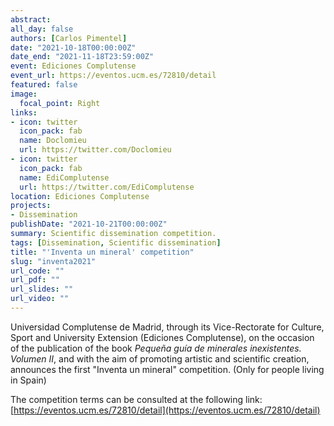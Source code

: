 ```yaml
---
abstract: 
all_day: false
authors: [Carlos Pimentel]
date: "2021-10-18T00:00:00Z"
date_end: "2021-11-18T23:59:00Z"
event: Ediciones Complutense
event_url: https://eventos.ucm.es/72810/detail
featured: false
image:
  focal_point: Right
links:
- icon: twitter
  icon_pack: fab
  name: Doclomieu
  url: https://twitter.com/Doclomieu
- icon: twitter
  icon_pack: fab
  name: EdiComplutense
  url: https://twitter.com/EdiComplutense
location: Ediciones Complutense
projects:
- Dissemination
publishDate: "2021-10-21T00:00:00Z"
summary: Scientific dissemination competition.
tags: [Dissemination, Scientific dissemination]
title: "'Inventa un mineral' competition"
slug: "inventa2021"
url_code: ""
url_pdf: ""
url_slides: ""
url_video: ""
---
```


Universidad Complutense de Madrid, through its Vice-Rectorate for Culture, Sport and University Extension (Ediciones Complutense), on the occasion of the publication of the book *Pequeña guía de minerales inexistentes. Volumen II*, and with the aim of promoting artistic and scientific creation, announces the first "Inventa un mineral" competition. (Only for people living in Spain)

The competition terms can be consulted at the following link: [https://eventos.ucm.es/72810/detail](https://eventos.ucm.es/72810/detail)